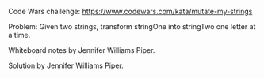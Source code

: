 Code Wars challenge: 
https://www.codewars.com/kata/mutate-my-strings

Problem: 
Given two strings, transform stringOne into stringTwo one letter at a time.

Whiteboard notes by Jennifer Williams Piper.

Solution by Jennifer Williams Piper.